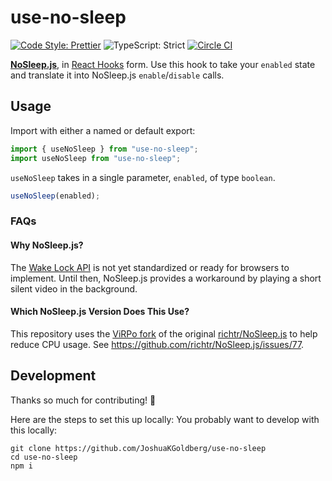 # use-no-sleep

[![Code Style: Prettier](https://img.shields.io/badge/code_style-prettier-00aa00.svg)](https://prettier.io)
![TypeScript: Strict](https://img.shields.io/badge/typescript-strict-00aa00.svg)
[![Circle CI](https://img.shields.io/circleci/build/github/JoshuaKGoldberg/use-no-sleep.svg)](https://circleci.com/gh/JoshuaKGoldberg/use-no-sleep)

**[NoSleep.js](https://github.com/ViRPo/NoSleep.js)**, in [React Hooks](https://reactjs.org/docs/hooks-intro.html) form.
Use this hook to take your `enabled` state and translate it into NoSleep.js `enable`/`disable` calls.

## Usage

Import with either a named or default export:

```ts
import { useNoSleep } from "use-no-sleep";
import useNoSleep from "use-no-sleep";
```

`useNoSleep` takes in a single parameter, `enabled`, of type `boolean`.

```ts
useNoSleep(enabled);
```

### FAQs

#### Why NoSleep.js?

The [Wake Lock API](https://web.dev/wakelock) is not yet standardized or ready for browsers to implement.
Until then, NoSleep.js provides a workaround by playing a short silent video in the background.

#### Which NoSleep.js Version Does This Use?

This repository uses the [ViRPo fork](https://github.com/ViRPo/NoSleep.js) of the original [richtr/NoSleep.js](https://github.com/richtr/NoSleep.js) to help reduce CPU usage.
See https://github.com/richtr/NoSleep.js/issues/77.

## Development

Thanks so much for contributing! 💖

Here are the steps to set this up locally:
You probably want to develop with this locally:

```shell
git clone https://github.com/JoshuaKGoldberg/use-no-sleep
cd use-no-sleep
npm i
```
